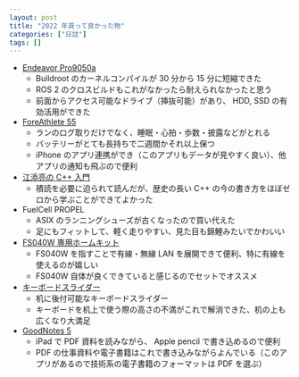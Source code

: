```yaml
---
layout: post
title: "2022 年買って良かった物"
categories: ["日誌"]
tags: []
---
```


- [Endeavor Pro9050a](https://shop.epson.jp/pc/desktop/pro9050a/)
  - Buildroot のカーネルコンパイルが 30 分から 15 分に短縮できた
  - ROS 2 のクロスビルドもこれがなかったら耐えられなかったと思う
  - 前面からアクセス可能なドライブ（挿抜可能）があり、 HDD, SSD の有効活用ができた
- [ForeAthlete 55](https://www.garmin.co.jp/minisite/foreathlete/foreathlete-55/)
  - ランのログ取りだけでなく、睡眠・心拍・歩数・披露などがとれる
  - バッテリーがとても長持ちで二週間かそれ以上保つ
  - iPhone のアプリ連携ができ（このアプリもデータが見やすく良い）、他アプリの通知も飛ぶので便利
- [江添亮の C++ 入門](https://www.amazon.co.jp/dp/4048930710)
  - 積読を必要に迫られて読んだが、歴史の長い C++ の今の書き方をほぼゼロから学ぶことができてよかった
- FuelCell PROPEL
  - ASIX のランニングシューズが古くなったので買い代えた
  - 足にもフィットして、軽く走りやすい、見た目も錦鯉みたいでかわいい
- [FS040W 専用ホームキット](https://www.amazon.co.jp/dp/B08CGS6XKB/)
  - FS040W を指すことで有線・無線 LAN を展開できて便利、特に有線を使えるのが嬉しい
  - FS040W 自体が良くできていると感じるのでセットでオススメ
- [キーボードスライダー](https://www.amazon.co.jp/dp/B0B11RZT94)
  - 机に後付可能なキーボードスライダー
  - キーボードを机上で使う際の高さの不満がこれで解消できた、机の上も広くなり大満足
- [GoodNotes 5](https://apps.apple.com/jp/app/goodnotes-5/id1444383602)
  - iPad で PDF 資料を読みながら、 Apple pencil で書き込めるので便利
  - PDF の仕事資料や電子書籍はこれで書き込みながらよんでいる（このアプリがあるので技術系の電子書籍のフォーマットは PDF を選ぶ）
